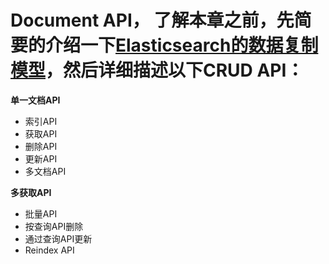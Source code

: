 # Document API， 了解本章之前，先简要的介绍一下[Elasticsearch的数据复制模型](https://www.elastic.co/guide/en/elasticsearch/reference/current/docs-replication.html)，然后详细描述以下CRUD API：  

**单一文档API**  
- 索引API
- 获取API
- 删除API
- 更新API
- 多文档API

**多获取API**  
- 批量API
- 按查询API删除
- 通过查询API更新
- Reindex API